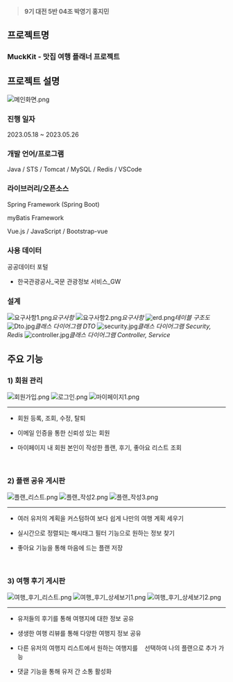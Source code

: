 > #### 9기 대전 5반 04조 박영기 홍지민

## 프로젝트명


### MuckKit  - 맛집 여행 플래너 프로젝트

 

## 프로젝트 설명
![메인화면.png](readme_img/메인화면.png)

### 진행 일자

2023.05.18 ~ 2023.05.26

### 개발 언어/프로그램

Java / STS / Tomcat / MySQL / Redis / VSCode

### 라이브러리/오픈소스

Spring Framework (Spring Boot)

myBatis Framework

Vue.js / JavaScript / Bootstrap-vue

### 사용 데이터

공공데이터 포털 

- 한국관광공사_국문 관광정보 서비스_GW

### 설계
![요구사항1.png](readme_img/요구사항1.png)*요구사항*
![요구사항2.png](readme_img/요구사항2.png)*요구사항*
![erd.png](readme_img/erd.png)*테이블 구조도*
![Dto.jpg](readme_img/Dto.jpg)*클래스 다이어그램 DTO*
![security.jpg](readme_img/security.jpg)*클래스 다이어그램 Security, Redis*
![controller.jpg](readme_img/controller.jpg)*클래스 다이어그램 Controller, Service*

## 주요 기능

### 1) 회원 관리
![회원가입.png](readme_img/회원가입.png)
![로그인.png](readme_img/로그인.png)
![마이페이지1.png](readme_img/마이페이지1.png)
<hr>

- 회원 등록, 조회, 수정, 탈퇴

- 이메일 인증을 통한 신뢰성 있는 회원
 
- 마이페이지 내 회원 본인이 작성한 플랜, 후기, 좋아요 리스트 조회

<br>
  
### 2) 플랜 공유 게시판
![플랜_리스트.png](readme_img/플랜_리스트.png)
![플랜_작성2.png](readme_img/플랜_작성2.png)
![플랜_작성3.png](readme_img/플랜_작성3.png)

<hr>

- 여러 유저의 계획을 커스텀하여 보다 쉽게 나만의 여행 계획 세우기 

- 실시간으로 정렬되는 해시태그 필터 기능으로 원하는 정보 찾기

- 좋아요 기능을 통해 마음에 드는 플랜 저장

<br>

### 3) 여행 후기 게시판
![여행_후기_리스트.png](readme_img/여행_후기_리스트.png)
![여행_후기_상세보기1.png](readme_img/여행_후기_상세보기1.png)
![여행_후기_상세보기2.png](readme_img/여행_후기_상세보기2.png)
<hr>

- 유저들의 후기를 통해 여행지에 대한 정보 공유

- 생생한 여행 리뷰를 통해 다양한 여행지 정보 공유

- 다른 유저의 여행지 리스트에서 원하는 여행지를    선택하여 나의 플랜으로 추가 가능

- 댓글 기능을 통해 유저 간 소통 활성화

<br>





